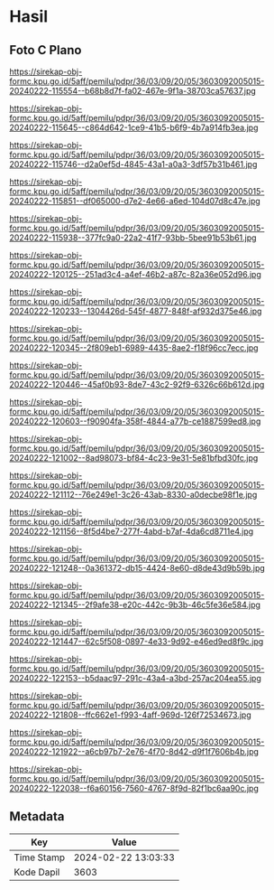 # Hasil

## Foto C Plano

https://sirekap-obj-formc.kpu.go.id/5aff/pemilu/pdpr/36/03/09/20/05/3603092005015-20240222-115554--b68b8d7f-fa02-467e-9f1a-38703ca57637.jpg

https://sirekap-obj-formc.kpu.go.id/5aff/pemilu/pdpr/36/03/09/20/05/3603092005015-20240222-115645--c864d642-1ce9-41b5-b6f9-4b7a914fb3ea.jpg

https://sirekap-obj-formc.kpu.go.id/5aff/pemilu/pdpr/36/03/09/20/05/3603092005015-20240222-115746--d2a0ef5d-4845-43a1-a0a3-3df57b31b461.jpg

https://sirekap-obj-formc.kpu.go.id/5aff/pemilu/pdpr/36/03/09/20/05/3603092005015-20240222-115851--df065000-d7e2-4e66-a6ed-104d07d8c47e.jpg

https://sirekap-obj-formc.kpu.go.id/5aff/pemilu/pdpr/36/03/09/20/05/3603092005015-20240222-115938--377fc9a0-22a2-41f7-93bb-5bee91b53b61.jpg

https://sirekap-obj-formc.kpu.go.id/5aff/pemilu/pdpr/36/03/09/20/05/3603092005015-20240222-120125--251ad3c4-a4ef-46b2-a87c-82a36e052d96.jpg

https://sirekap-obj-formc.kpu.go.id/5aff/pemilu/pdpr/36/03/09/20/05/3603092005015-20240222-120233--1304426d-545f-4877-848f-af932d375e46.jpg

https://sirekap-obj-formc.kpu.go.id/5aff/pemilu/pdpr/36/03/09/20/05/3603092005015-20240222-120345--2f809eb1-6989-4435-8ae2-f18f96cc7ecc.jpg

https://sirekap-obj-formc.kpu.go.id/5aff/pemilu/pdpr/36/03/09/20/05/3603092005015-20240222-120446--45af0b93-8de7-43c2-92f9-6326c66b612d.jpg

https://sirekap-obj-formc.kpu.go.id/5aff/pemilu/pdpr/36/03/09/20/05/3603092005015-20240222-120603--f90904fa-358f-4844-a77b-ce1887599ed8.jpg

https://sirekap-obj-formc.kpu.go.id/5aff/pemilu/pdpr/36/03/09/20/05/3603092005015-20240222-121002--8ad98073-bf84-4c23-9e31-5e81bfbd30fc.jpg

https://sirekap-obj-formc.kpu.go.id/5aff/pemilu/pdpr/36/03/09/20/05/3603092005015-20240222-121112--76e249e1-3c26-43ab-8330-a0decbe98f1e.jpg

https://sirekap-obj-formc.kpu.go.id/5aff/pemilu/pdpr/36/03/09/20/05/3603092005015-20240222-121156--8f5d4be7-277f-4abd-b7af-4da6cd8711e4.jpg

https://sirekap-obj-formc.kpu.go.id/5aff/pemilu/pdpr/36/03/09/20/05/3603092005015-20240222-121248--0a361372-db15-4424-8e60-d8de43d9b59b.jpg

https://sirekap-obj-formc.kpu.go.id/5aff/pemilu/pdpr/36/03/09/20/05/3603092005015-20240222-121345--2f9afe38-e20c-442c-9b3b-46c5fe36e584.jpg

https://sirekap-obj-formc.kpu.go.id/5aff/pemilu/pdpr/36/03/09/20/05/3603092005015-20240222-121447--62c5f508-0897-4e33-9d92-e46ed9ed8f9c.jpg

https://sirekap-obj-formc.kpu.go.id/5aff/pemilu/pdpr/36/03/09/20/05/3603092005015-20240222-122153--b5daac97-291c-43a4-a3bd-257ac204ea55.jpg

https://sirekap-obj-formc.kpu.go.id/5aff/pemilu/pdpr/36/03/09/20/05/3603092005015-20240222-121808--ffc662e1-f993-4aff-969d-126f72534673.jpg

https://sirekap-obj-formc.kpu.go.id/5aff/pemilu/pdpr/36/03/09/20/05/3603092005015-20240222-121922--a6cb97b7-2e76-4f70-8d42-d9f1f7606b4b.jpg

https://sirekap-obj-formc.kpu.go.id/5aff/pemilu/pdpr/36/03/09/20/05/3603092005015-20240222-122038--f6a60156-7560-4767-8f9d-82f1bc6aa90c.jpg


## Metadata

| Key        | Value               |
| ---------- | ------------------- |
| Time Stamp | 2024-02-22 13:03:33 |
| Kode Dapil | 3603                |



